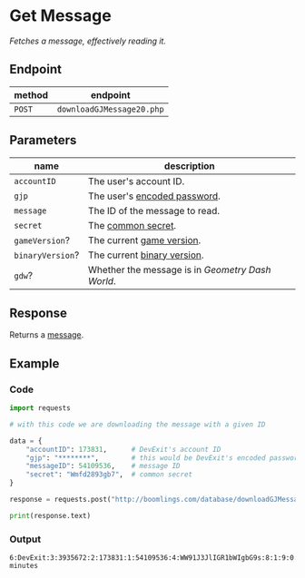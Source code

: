 # Get Message

*Fetches a message, effectively reading it.*

## Endpoint

| method | endpoint                  |
|--------|---------------------------|
| `POST` | `downloadGJMessage20.php` |

## Parameters

| name             | description                                      |
|------------------|--------------------------------------------------|
| `accountID`      | The user's account ID.                           |
| `gjp`            | The user's [encoded password][passwords].        |
| `message`        | The ID of the message to read.                   |
| `secret`         | The [common secret][secrets].                    |
| `gameVersion`?   | The current [game version][versions].            |
| `binaryVersion`? | The current [binary version][versions].          |
| `gdw`?           | Whether the message is in *Geometry Dash World*. |

## Response

Returns a [message][messages].

## Example

### Code

```python
import requests

# with this code we are downloading the message with a given ID

data = {
    "accountID": 173831,      # DevExit's account ID
    "gjp": "********",        # this would be DevExit's encoded password
    "messageID": 54109536,    # message ID
    "secret": "Wmfd2893gb7",  # common secret
}

response = requests.post("http://boomlings.com/database/downloadGJMessage20.php", data=data)

print(response.text)
```

### Output

```console
6:DevExit:3:3935672:2:173831:1:54109536:4:WW91J3JlIGR1bWIgbG9s:8:1:9:0:5:TWhtIHllcCB5b3UncmUgcCBkdW1iIGxtYW8=:7:19 minutes
```

[secrets]: /resources/server/secrets
[versions]: /resources/server/versions
[passwords]: /resources/server/passwords

[messages]: /resources/server/models/messages
